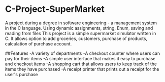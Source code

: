 # C-Project-SuperMarket
A project during a degree in software engineering - a management system in the C language. Using dynamic assignments, string, Enum, saving and reading from files
This project is a simple supermarket simulator written in C. It allows option to add groceries, customers, purchase of products, calculation of purchase account.

##Features
-A variety of departments
-A checkout counter where users can pay for their items
-A simple user interface that makes it easy to purchase and checkout items
-A shopping cart that allows users to keep track of the items they have purchased
-A receipt printer that prints out a receipt for the user's purchase
